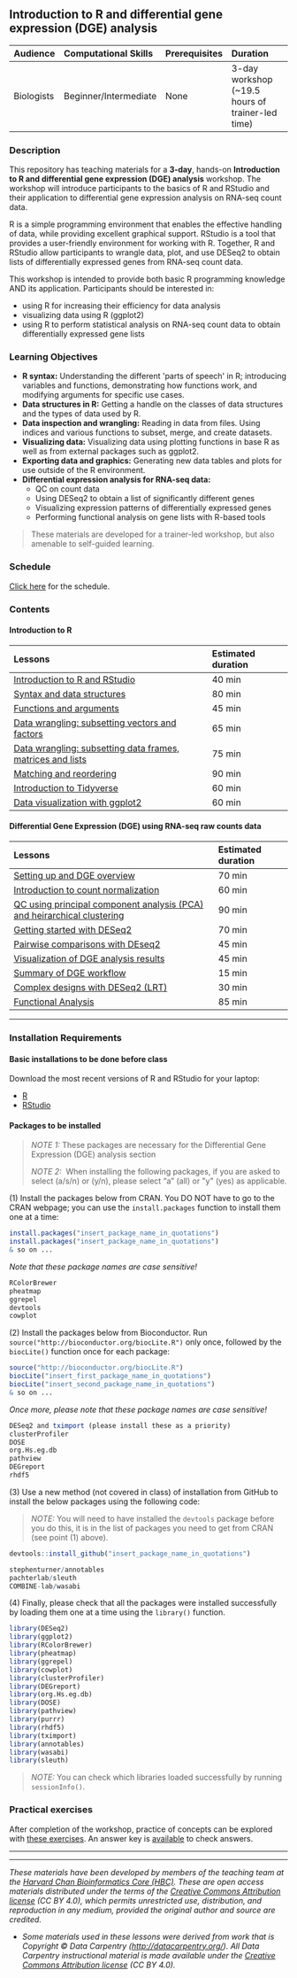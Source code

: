 ## Introduction to R and differential gene expression (DGE) analysis

| Audience | Computational Skills | Prerequisites | Duration |
:----------|:----------|:----------|:----------|
| Biologists | Beginner/Intermediate | None | 3-day workshop (~19.5 hours of trainer-led time)|

### Description
This repository has teaching materials for a **3-day**, hands-on **Introduction to R and differential gene expression (DGE) analysis** workshop. The workshop will introduce participants to the basics of R and RStudio and their application to differential gene expression analysis on RNA-seq count data.

R is a simple programming environment that enables the effective handling of data, while providing excellent graphical support. RStudio is a tool that provides a user-friendly environment for working with R. Together, R and RStudio allow participants to wrangle data, plot, and use DESeq2 to obtain lists of differentially expressed genes from RNA-seq count data.

This workshop is intended to provide both basic R programming knowledge AND its application. Participants should be interested in:

- using R for increasing their efficiency for data analysis
- visualizing data using R (ggplot2)
- using R to perform statistical analysis on RNA-seq count data to obtain differentially expressed gene lists

### Learning Objectives

- **R syntax:** Understanding the different 'parts of speech' in R; introducing variables and functions, demonstrating how functions work, and modifying arguments for specific use cases.
- **Data structures in R:** Getting a handle on the classes of data structures and the types of data used by R.
- **Data inspection and wrangling:** Reading in data from files. Using indices and various functions to subset, merge, and create datasets.
- **Visualizing data:** Visualizing data using plotting functions in base R as well as from external packages such as ggplot2.
- **Exporting data and graphics:** Generating new data tables and plots for use outside of the R environment.
- **Differential expression analysis for RNA-seq data:**
  - QC on count data
  - Using DESeq2 to obtain a list of significantly different genes
  - Visualizing expression patterns of differentially expressed genes
  - Performing functional analysis on gene lists with R-based tools

> These materials are developed for a trainer-led workshop, but also amenable to self-guided learning.

### Schedule

[Click here](https://hbctraining.github.io/Intro-to-R-with-DGE/schedule/) for the schedule.

### Contents

#### Introduction to R

| Lessons            | Estimated duration |
|:------------------------|:----------|
|[Introduction to R and RStudio](https://hbctraining.github.io/Intro-to-R/lessons/01_introR-R-and-RStudio.html) | 40 min |
|[Syntax and data structures](https://hbctraining.github.io/Intro-to-R/lessons/02_introR-syntax-and-data-structures.html) | 80 min |
|[Functions and arguments](https://hbctraining.github.io/Intro-to-R/lessons/03_introR-functions-and-arguments.html) | 45 min |
|[Data wrangling: subsetting vectors and factors](https://hbctraining.github.io/Intro-to-R/lessons/04_introR-data-wrangling.html) | 65 min |
|[Data wrangling: subsetting data frames, matrices and lists](https://hbctraining.github.io/Intro-to-R/lessons/05_introR-data-wrangling2.html) | 75 min |
|[Matching and reordering](https://hbctraining.github.io/Intro-to-R/lessons/06_advR-matching.html) | 90 min |
|[Introduction to Tidyverse](https://hbctraining.github.io/Intro-to-R/lessons/07_intro_tidyverse.html) | 60 min |
|[Data visualization with ggplot2](https://hbctraining.github.io/Intro-to-R/lessons/08_ggplot2.html) | 60 min |

#### Differential Gene Expression (DGE) using RNA-seq raw counts data

| Lessons            | Estimated duration |
|:------------------------|:----------|
|[Setting up and DGE overview](https://hbctraining.github.io/DGE_workshop/lessons/01_DGE_setup_and_overview.html) | 70 min |
|[Introduction to count normalization](https://hbctraining.github.io/DGE_workshop/lessons/02_DGE_count_normalization.html) | 60 min |
|[QC using principal component analysis (PCA) and heirarchical clustering](https://hbctraining.github.io/DGE_workshop/lessons/03_DGE_QC_analysis.html) | 90 min |
|[Getting started with DESeq2](https://hbctraining.github.io/DGE_workshop/lessons/04_DGE_DESeq2_analysis.html) | 70 min |
|[Pairwise comparisons with DEseq2](https://hbctraining.github.io/DGE_workshop/lessons/05_DGE_DESeq2_analysis2.html) | 45 min |
|[Visualization of DGE analysis results](https://hbctraining.github.io/Intro-to-R-with-DGE/lessons/B1_DGE_visualizing_results.html) | 45 min |
|[Summary of DGE workflow](https://hbctraining.github.io/DGE_workshop/lessons/07_DGE_summarizing_workflow.html) | 15 min |
|[Complex designs with DESeq2 (LRT)](https://hbctraining.github.io/DGE_workshop/lessons/08_DGE_LRT.html) | 30 min |
|[Functional Analysis](https://hbctraining.github.io/DGE_workshop/lessons/10_functional_analysis.html) | 85 min |

***

### Installation Requirements

#### Basic installations to be done before class

Download the most recent versions of R and RStudio for your laptop:

 - [R](http://lib.stat.cmu.edu/R/CRAN/) 
 - [RStudio](https://www.rstudio.com/products/rstudio/download/#download)

#### Packages to be installed 

> *NOTE 1:* These packages are necessary for the Differential Gene Expression (DGE) analysis section
> 
> *NOTE 2:*  When installing the following packages, if you are asked to select (a/s/n) or (y/n), please select “a” (all) or "y" (yes) as applicable.

(1) Install the packages below from CRAN. You DO NOT have to go to the CRAN webpage; you can use the `install.packages` function to install them one at a time:

```r
install.packages("insert_package_name_in_quotations")
install.packages("insert_package_name_in_quotations")
& so on ...
```

*Note that these package names are case sensitive!*

```r
RColorBrewer
pheatmap
ggrepel
devtools
cowplot
```

(2) Install the packages below from Bioconductor. Run `source("http://bioconductor.org/biocLite.R")` only once, followed by the `biocLite()` function once for each package:

```r
source("http://bioconductor.org/biocLite.R") 
biocLite("insert_first_package_name_in_quotations")
biocLite("insert_second_package_name_in_quotations")
& so on ...
```

*Once more, please note that these package names are case sensitive!*

```r
DESeq2 and tximport (please install these as a priority)
clusterProfiler
DOSE
org.Hs.eg.db
pathview
DEGreport
rhdf5
```

(3) Use a new method (not covered in class) of installation from GitHub to install the below packages using the following code:

> *NOTE:* You will need to have installed the `devtools` package before you do this, it is in the list of packages you need to get from CRAN (see point (1) above).

```r
devtools::install_github("insert_package_name_in_quotations")
```

```r
stephenturner/annotables
pachterlab/sleuth
COMBINE-lab/wasabi
```

(4) Finally, please check that all the packages were installed successfully by loading them one at a time using the `library()` function.  

```r
library(DESeq2)
library(ggplot2)
library(RColorBrewer)
library(pheatmap)
library(ggrepel)
library(cowplot)
library(clusterProfiler)
library(DEGreport)
library(org.Hs.eg.db)
library(DOSE)
library(pathview)
library(purrr)
library(rhdf5)
library(tximport)
library(annotables)
library(wasabi)
library(sleuth)
```

> *NOTE:* You can check which libraries loaded successfully by running `sessionInfo()`.   


### Practical exercises
After completion of the workshop, practice of concepts can be explored with [these exercises](https://hbctraining.github.io/DGE_workshop/exercises/DGE_analysis_exercises.html). An answer key is [available](https://hbctraining.github.io/DGE_workshop/exercises/DGE_analysis_exercises%20answer_key.html) to check answers.

****


***

*These materials have been developed by members of the teaching team at the [Harvard Chan Bioinformatics Core (HBC)](http://bioinformatics.sph.harvard.edu/). These are open access materials distributed under the terms of the [Creative Commons Attribution license](https://creativecommons.org/licenses/by/4.0/) (CC BY 4.0), which permits unrestricted use, distribution, and reproduction in any medium, provided the original author and source are credited.*

* *Some materials used in these lessons were derived from work that is Copyright © Data Carpentry (http://datacarpentry.org/). 
All Data Carpentry instructional material is made available under the [Creative Commons Attribution license](https://creativecommons.org/licenses/by/4.0/) (CC BY 4.0).*
